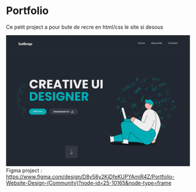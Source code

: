 # Portfolio
Ce petit project a pour bute de recre en html/css le site si desous 

![plot](./Home_Page.png)
Figma project :
 https://www.figma.com/design/D8y58y2KiDfeKUPYAmiR4Z/Portfolio-Website-Design-(Community)?node-id=25-10165&node-type=frame
